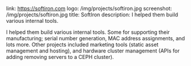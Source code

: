 link: https://softiron.com
logo: /img/projects/softiron.jpg
screenshot: /img/projects/softiron.jpg
title: SoftIron
description: I helped them build various internal tools.

I helped them build various internal tools. Some for supporting their
manufacturing; serial number generation, MAC address assignments, and lots more.
Other projects included marketing tools (static asset management and hosting),
and hardware cluster management (APIs for adding removing servers to a CEPH
cluster).

